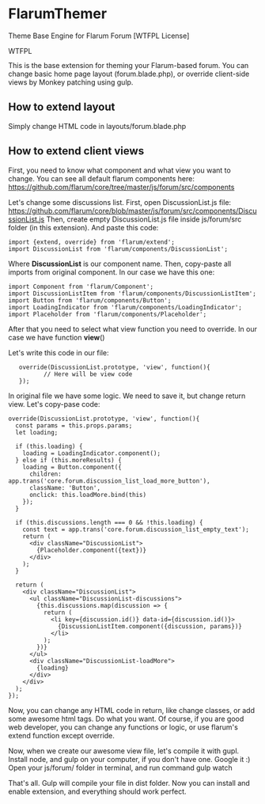 # FlarumThemer
Theme Base Engine for Flarum Forum [WTFPL License]

<a href="http://www.wtfpl.net/"><img
       src="http://www.wtfpl.net/wp-content/uploads/2012/12/wtfpl-badge-4.png"
       width="80" height="15" alt="WTFPL" /></a>
       
       
This is the base extension for theming your Flarum-based forum.
You can change basic home page layout (forum.blade.php), or override client-side views by Monkey patching using gulp.

## How to extend layout
Simply change HTML code in layouts/forum.blade.php

## How to extend client views
First, you need to know what component and what view you want to change.
You can see all default flarum components here: https://github.com/flarum/core/tree/master/js/forum/src/components

Let's change some discussions list.
First, open DiscussionList.js file: https://github.com/flarum/core/blob/master/js/forum/src/components/DiscussionList.js
Then, create empty DiscussionList.js file inside js/forum/src folder (in this extension).
And paste this code:

    import {extend, override} from 'flarum/extend';
    import DiscussionList from 'flarum/components/DiscussionList';

Where **DiscussionList** is our component name.
Then, copy-paste all imports from original component.
In our case we have this one:

    import Component from 'flarum/Component';
    import DiscussionListItem from 'flarum/components/DiscussionListItem';
    import Button from 'flarum/components/Button';
    import LoadingIndicator from 'flarum/components/LoadingIndicator';
    import Placeholder from 'flarum/components/Placeholder';

After that you need to select what view function you need to override.
In our case we have function **view**()

Let's write this code in our file:

       override(DiscussionList.prototype, 'view', function(){
              // Here will be view code
       });
    
In original file we have some logic. We need to save it, but change return view.
Let's copy-pase code:

    override(DiscussionList.prototype, 'view', function(){
      const params = this.props.params;
      let loading;
  
      if (this.loading) {
        loading = LoadingIndicator.component();
      } else if (this.moreResults) {
        loading = Button.component({
          children: app.trans('core.forum.discussion_list_load_more_button'),
          className: 'Button',
          onclick: this.loadMore.bind(this)
        });
      }
  
      if (this.discussions.length === 0 && !this.loading) {
        const text = app.trans('core.forum.discussion_list_empty_text');
        return (
          <div className="DiscussionList">
            {Placeholder.component({text})}
          </div>
        );
      }
  
      return (
        <div className="DiscussionList">
          <ul className="DiscussionList-discussions">
            {this.discussions.map(discussion => {
              return (
                <li key={discussion.id()} data-id={discussion.id()}>
                  {DiscussionListItem.component({discussion, params})}
                </li>
              );
            })}
          </ul>
          <div className="DiscussionList-loadMore">
            {loading}
          </div>
        </div>
      );
    });
    
Now, you can change any HTML code in return, like change classes, or add some awesome html tags.
Do what you want. Of course, if you are good web developer, you can change any functions or logic, or use flarum's extend function except override.

Now, when we create our awesome view file, let's compile it with gupl.
Install node, and gulp on your computer, if you don't have one. Google it :)
Open your js/forum/ folder in terminal, and run command
  gulp watch
  
That's all. Gulp will compile your file in dist folder.
Now you can install and enable extension, and everything should work perfect.

